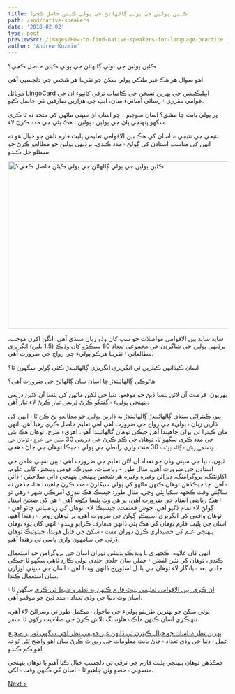 ```yaml
---
title: ڪئين ٻولين جي ٻولي ڳالهائڻ جي ٻولي ڪيئن حاصل ڪجي؟
path: /snd/native-speakers
date: '2018-02-02'
type: post
previewSrc: /images/How-to-find-native-speakers-for-language-practice.jpg
author: 'Andrew Kuzmin'
---
```


ڪئين ٻولين جي ٻولي ڳالهائڻ جي ٻولي ڪيئن حاصل ڪجي؟

اهو سوال هر هڪ غير ملڪي ٻولي سکڻ جو تقريبا هر شخص جي دلچسپي آهي.

موبائل <a href="https://snd.lingocard.com/#free-mobile-app">LingoCard</a> ايپليڪيشن جي پهرين نسخن جي ڪامياب ترقي کانپوء ان جي عوامي مقرري ۽ رسائي آسانيء سان، ايپ جي هزارين صارفين کي حاصل ڪيو.

پر ٻولي بابت ڇا مشق؟ اسان سوچيو - ڇو اسان ان سڀني ماڻھن کي متحد نه ٿا ڪري سگھو پنھنجي پاڻ جي ٻولين ۾ ٻولين ۽ ھڪ ٻئي جي مدد ڪرڻ لاء.

نتيجي جي نتيجي ۾، اسان کي هڪ بين الاقوامي تعليمي پليٽ فارم ٺاهڻ جو خيال هو ته انهن کي مناسب استادن کي ڳولڻ ۾ مدد ڪندي، پرڏيهي ٻولين جو مطالعو ڪرڻ جو مسئلو حل ڪندو.

<img class="aligncenter wp-image-78 size-full" src="../images/platform/social-network.jpg" alt="ڪئين ٻولين جي ٻولي ڳالهائڻ جي ٻولي ڪيئن حاصل ڪجي؟" width="628" height="383" />

شايد شايد بين الاقوامي مواصلات جو سڀ کان وڏو زبان سنڌي آهي. انگن اکرن موجب، پرڏيهي ٻولين جي شاگردن جي مجموعي تعداد 80 سيڪڙو کان وڌيڪ (1.5 بلين) انگريزي مطالعاتي ۽ تقريبا هرڪو ٻوليء جي رواج جي ضرورت آهي.

اسان ڪيڏانهن ڪيترين ئي انگريزي انگريزي ڳالهائيندڙ ڪٿي ڳولي سگهون ٿا؟

هاڻوڪي ڳالهائيندڙ ڇا اسان سان ڳالهائڻ جي ضرورت آهي؟

پهريون، فرصت آن لائن پئسا ڏيڻ جو موقعو. دنيا جي لکين ماڻهن کي پئسا آن لائين ذريعي پنهنجي ٻوليء ۾ گفتگو ڪرڻ ذريعي تيار ڪرڻ لاء تيار آهن.

ٻيو، ڪيترائي سنڌي ڳالهائيندڙ ڳالهائيندڙ به ڌارين ٻولين جو مطالعو پڻ ڪن ٿا ۽ انهن کي ڌارين زبان ۾ ٻوليء جي رواج جي ضرورت آهي اهي تعليم حاصل ڪري رهيا آهن. انهن مان ڪيترا ئي ٻولي چاهيندا آهن جيڪي توهان ڳالهائيندا آهن. اھڙيء طرح، توھان ھڪ ٻئي جي مدد ڪري سگھو ٿا، توھان جي ڪم ڪرڻ جي ذريعي 30 منٽن جي خرچ ۾ توھان جي پنھنجي زبان ۾ ڳالھ ٻولھ ۾ 30 منٽ واري رابطي جي ٻولي ۾ جيڪا توھان جي ڄاڻ ۾ ھجي.

ٽيون، دنيا جي سڀني وڏن جو تعداد آن لائن تعليم جي ضرورت آهي ۽ ٻين سڀني علمن جي استادن جي ضرورت آهي. مثال طور - رياضيات، ميوزڪ، قومي وينجنز، کاٻي علوم، اکاؤنٹنگ، پروگرامنگ، ڊيزائن وغيره وغيره هر شخص پنهنجي پنهنجي ذاتي صلاحيتن ۽ ڏاتن ۾ آهن. ڇا جيڪڏهن توهان ڪنهن ماڻهو کي ٻولي سيکارڻ ۾ مدد ڪرڻ چاهيندا هئا، جڏهن ته ساڳئي وقت ڪجھه سکيا پئي وڃي. مثال طور: جيسڪ هڪ ننڍڙي آمريڪي شهر ۾ رهي ٿو ۽ هڪ رياضي استاد جي ضرورت آهي، پر هن وٽ پئسا ڪونه آهي ۽ هن کي صحيح استاد ڳولڻ لاء تمام ڏکيو آهي. خوش قسمت، جيسيڪا لاء، توهان کي رياضياتي ڄاڻو آهي ۽ توهان واقعي کي انگريزي اسپيڪر ڳولڻ جي ضرورت آهي، پر توهان روس ۾ رهندا آهيو. اسان جي پليٽ فارم توهان کي هڪ ٻئي ڏانهن متعارف ڪرايو ويندو ۽ انهي کان پوء توهان پنهنجي علم کي حصيداري ڪرڻ دوران مفت ۾ سکڻ جي قابل هوندا، جيتوڻيڪ توهان ڌرتي جي سامهون واري پاسي تي رهندا آهيو.

انهي کان علاوه، ڪچهري يا ويڊيڪونڊيشن دوران اسان جي پروگرامن جو استعمال ڪندي، توهان کي نئين لفظن ۽ جملن سان جلدي جلدي ٻولي ڪارڊ ٺاهي سگهو ٿا جيڪي جلدي بعد ۾ يادگار لاء توهان جي بادل اسٽوريج ڏانهن ويندا آهن ۽ اسان جي سڀني اوزارن سان استعمال ڪندا.

<a href="https://snd.lingocard.com/platform/">ان ڪري، بين الاقوامي تعليمي پليٽ فارم ڪنهن به نظم و ضبط تي ڪري</a> سگهن ٿا ۽ اسان وٽ دنيا جي وڏي تعداد ۾ مدد ڏيڻ جو موقعو آهي.

ٻولي سکڻ جو بهترين طريقو ٻوليء جي ماحول ۾ مڪمل طور تي وسرائڻ لاء آهي، تنهنڪري اسان ڪنهن ملڪ ۾ هاؤسنگ تلاش ڪرڻ جي صلاحيت رکون ٿا. سفر.

<a href="http://lingocard.org">پهرين نظر ۾، اسان جو خيال ڪيترن ئي ڏانهن غير حقيقي نظر اچي سگهي ٿو، پر صحيح عمل</a> ۽ دنيا جي وڏي تعداد ۾ ڄاڻ بابت معلومات جي رپورٽ ڪرڻ سان اهو واضح ٿئي ٿو ته اهو ڪم ڪندو.

جيڪڏھن توھان پنھنجي پليٽ فارم جي ترقي تي دلچسپ خيال ڪيا آھيو يا توھان پنھنجي منصوبي ۾ حصو وٺڻ چاھيو ٿا - اسان کي ڪنھن وقت ۾ لکي.

<a href="/snd/learn-english-fast">Next ></a>
